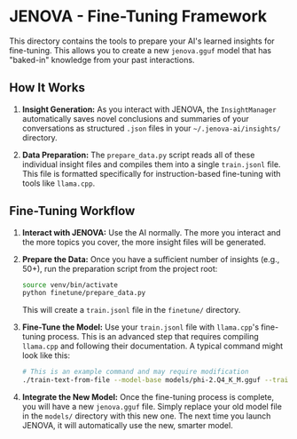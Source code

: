# JENOVA - Fine-Tuning Framework

This directory contains the tools to prepare your AI's learned insights for fine-tuning. This allows you to create a new `jenova.gguf` model that has "baked-in" knowledge from your past interactions.

## How It Works

1.  **Insight Generation:** As you interact with JENOVA, the `InsightManager` automatically saves novel conclusions and summaries of your conversations as structured `.json` files in your `~/.jenova-ai/insights/` directory.

2.  **Data Preparation:** The `prepare_data.py` script reads all of these individual insight files and compiles them into a single `train.jsonl` file. This file is formatted specifically for instruction-based fine-tuning with tools like `llama.cpp`.

## Fine-Tuning Workflow

1.  **Interact with JENOVA:** Use the AI normally. The more you interact and the more topics you cover, the more insight files will be generated.

2.  **Prepare the Data:** Once you have a sufficient number of insights (e.g., 50+), run the preparation script from the project root:

    ```bash
    source venv/bin/activate
    python finetune/prepare_data.py
    ```

    This will create a `train.jsonl` file in the `finetune/` directory.

3.  **Fine-Tune the Model:** Use your `train.jsonl` file with `llama.cpp`'s fine-tuning process. This is an advanced step that requires compiling `llama.cpp` and following their documentation. A typical command might look like this:

    ```bash
    # This is an example command and may require modification
    ./train-text-from-file --model-base models/phi-2.Q4_K_M.gguf --train-data finetune/train.jsonl --model-out models/jenova.gguf
    ```

4.  **Integrate the New Model:** Once the fine-tuning process is complete, you will have a new `jenova.gguf` file. Simply replace your old model file in the `models/` directory with this new one. The next time you launch JENOVA, it will automatically use the new, smarter model.